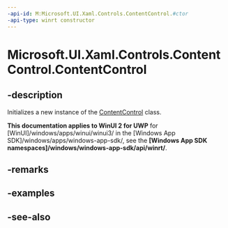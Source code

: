 ```yaml
---
-api-id: M:Microsoft.UI.Xaml.Controls.ContentControl.#ctor
-api-type: winrt constructor
---
```


<!-- Method syntax
public ContentControl()
-->

# Microsoft.UI.Xaml.Controls.ContentControl.ContentControl

## -description
Initializes a new instance of the [ContentControl](contentcontrol.md) class.

**This documentation applies to WinUI 2 for UWP** for [WinUI]/windows/apps/winui/winui3/ in the [Windows App SDK]/windows/apps/windows-app-sdk/, see the **[Windows App SDK namespaces]/windows/windows-app-sdk/api/winrt/**.

## -remarks

## -examples

## -see-also
